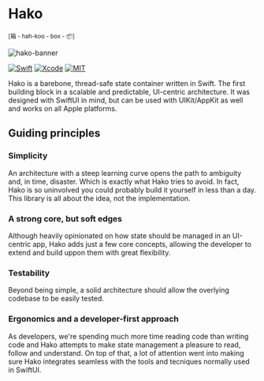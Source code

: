 # Hako
<sub>[箱 - hah-koo - box - 📦]</sub>

![hako-banner](artwork.png)

[![Swift](https://img.shields.io/badge/Swift-5.7-orange.svg?style=for-the-badge&logo=swift)](https://swift.org)
[![Xcode](https://img.shields.io/badge/Xcode-14-blue.svg?style=for-the-badge&logo=Xcode&logoColor=white)](https://developer.apple.com/xcode)
[![MIT](https://img.shields.io/badge/license-MIT-black.svg?style=for-the-badge)](https://opensource.org/licenses/MIT)

Hako is a barebone, thread-safe state container written in Swift. The first building block in a scalable and predictable, UI-centric architecture. It was designed with SwiftUI in mind, but can be used with UIKit/AppKit as well and works on all Apple platforms. 

## Guiding principles

### Simplicity 
An architecture with a steep learning curve opens the path to ambiguity and, in time, disaster. Which is exactly what Hako tries to avoid. In fact, Hako is so uninvolved you could probably build it yourself in less than a day. This library is all about the idea, not the implementation.

### A strong core, but soft edges
Although heavily opinionated on how state should be managed in an UI-centric app, Hako adds just a few core concepts, allowing the developer to extend and build uppon them with great flexibility. 

### Testability
Beyond being simple, a solid architecture should allow the overlying codebase to be easily tested.  

### Ergonomics and a developer-first approach
As developers, we're spending much more time reading code than writing code and Hako attempts to make state management a pleasure to read, follow and understand. On top of that, a lot of attention went into making sure Hako integrates seamless with the tools and tecniques normally used in SwiftUI. 

